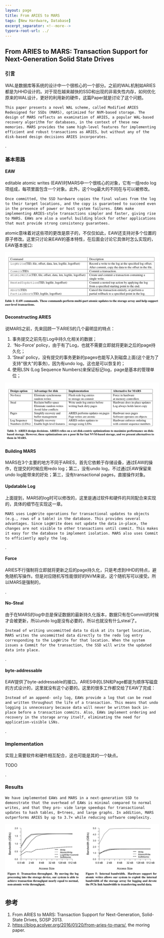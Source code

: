 ```yaml
---
layout: page
title: From ARIES to MARS
tags: [New Hardware, Database]
excerpt_separator: <!--more-->
typora-root-url: ../
---
```


## From ARIES to MARS: Transaction Support for Next-Generation Solid State Drives

### 引言

  WAL是数据库等系统的设计中一个很核心的一个部分。之前的WAL机制如ARIES都是为HHD设计的。对于现在越来越快的SSD和出现的非易失性内存，如何优化原来的WAL设计，更好的利用新的硬件，这篇Paper就是讨论了这个问题。

```
This paper presents a novel WAL scheme, called Modified ARIES Redesigned for SSDs (MARS), optimized for NVM-based storage. The design of MARS reflects an examination of ARIES, a popular WAL-based recovery algorithm for databases, in the context of these new memories. MARS provides the same high-level features for implementing efficient and robust transactions as ARIES, but without any of the disk-based design decisions ARIES incorporates.
```

.

### 基本思路

#### EAW 

 editable atomic writes (EAW)时MARS中一个很核心的对象，它有一组redo log项组成，每项里面包含一个对象。此外，这个log最大的不同在与可以被修改。

 ```
Once committed, the SSD hardware copies the final values from the log to their target locations, and the copy is guaranteed to succeed even in the presence of power or host system failures. EAWs make implementing ARIES-style transactions simpler and faster, giving rise to MARS. EAWs are also a useful building block for other applications that must provide strong consistency guarantees.
 ```

 atomic意味着对这些项的更改是原子的，不仅仅如此，EAW还支持对多个位置的原子修改。这里只讨论来EAW的基本特性，在后面会讨论它具体时怎么实现的，EAW基本接口:

![mars-eaw-api](/assets/img/mars-eaw-api.png)

#### Deconstructing ARIES

 说MARS之前，先来回顾一下ARIES的几个最明显的特点：

1. 事务提交之前先在Log中持久化相关的数据；
2.  ‘No-Force’ policy，由于有了Log，也就不需要立即就将更新之后的page持久化；
3. ‘Steal’ policy，没有提交的事务更新的pages也能写入到磁盘上面(这个是为了支持"很大"的事务)，因为有undo log，这也是可以恢复的；
4. 使用LSN (Log Sequence Numbers)来保证标记log，page是基本的管理单位；

![mars-policy](/assets/img/mars-policy.png)



#### Building MARS 

  MARS在3个主要的地方不同于ARIES，首先它依赖于存储设备，通过EAW的操作，在提交的时候应用redo log；第二，没有undo log，不过通过EAW保留来undo log能带来的好处；第三，没有transactional pages，直接操作对象。

#### Updatable Log

  上面提到，MARS的log时可以修改的，这里是通过软件和硬件的共同配合来实现的，具体的细节在实现这一章。

 ```
MARS uses LogWrite operations for transactional updates to objects (e.g., rows of a table) in the database. This provides several advantages. Since LogWrite does not update the data in-place, the changes are not visible to other transactions until commit. This makes it easy for the database to implement isolation. MARS also uses Commit to efficiently apply the log.
 ```

.

#### Force

 ARIES不行强制将立即就将更新之后的page持久化，只是考虑到HHD的特点，避免随机写操作。但是对应随机写性能很好的NVM来说，这个随机写可以接受。所以MARS是强制的，

.

#### No-Steal

  由于在MARS的log中总是保证数据的最新持久化版本，数据只有在Commit的时候才会被更新，所以undo log是没有必要的，所以也就没有什么steal了。

```
Instead of writing uncommitted data to disk at its target location, MARS writes the uncommitted data directly to the redo log entry corresponding to the LogWrite for that location. When the system issues a Commit for the transaction, the SSD will write the updated data into place.
```

.

#### byte-addressable 

  EAW提供了byte-addressable的接口。ARIES中的LSN和Page都是为顺序写磁盘的方式设计的，这里就没有这个必要的。这里的很多工作都交给了EAW了完成：

```
Instead of an append- only log, EAWs provide a log that can be read and written throughout the life of a transaction. This means that undo logging is unnecessary because data will never be written back in-place before a transaction commits. Also, EAWs implement ordering and recovery in the storage array itself, eliminating the need for application-visible LSNs.
```

.

### Implementation 

 实现上需要软件和硬件相互配合，这也可能是其的一个缺点。

TODO

.

### Results 

```
We have implemented EAWs and MARS in a next-generation SSD to demonstrate that the overhead of EAWs is minimal compared to normal writes, and that they pro- vide large speedups for transactional updates to hash tables, B+trees, and large graphs. In addition, MARS outperforms ARIES by up to 3.7× while reducing software complexity.
```

![mars-performance](/assets/img/mars-performance.png)



## 参考

1. From ARIES to MARS: Transaction Support for Next-Generation, Solid-State Drives, SOSP 2013.
2. https://blog.acolyer.org/2016/01/20/from-aries-to-mars/, the moring paper.